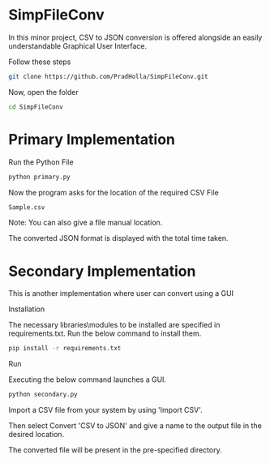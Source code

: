 # SimpFileConv
In this minor project, CSV to JSON conversion is offered alongside an easily understandable Graphical User Interface.

Follow these steps
```bash
git clone https://github.com/PradHolla/SimpFileConv.git
```
Now, open the folder
```bash
cd SimpFileConv
```
# Primary Implementation
Run the Python File

```bash
python primary.py
```
Now the program asks for the location of the required CSV File

```bash
Sample.csv
```
Note: You can also give a file manual location.

The converted JSON format is displayed with the total time taken.
# Secondary Implementation
This is another implementation where user can convert using a GUI

Installation

The necessary libraries\modules to be installed are specified in requirements.txt. Run the below command to install them.
```bash
pip install -r requirements.txt
```
Run

Executing the below command launches a GUI.
```bash
python secondary.py
```
Import a CSV file from your system by using 'Import CSV'.

Then select Convert 'CSV to JSON' and give a name to the output file in the desired location.

The converted file will be present in the pre-specified directory.
